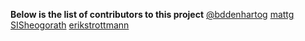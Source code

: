 **Below is the list of contributors to this project**
[@bddenhartog](https://github.com/bddenhartog)
[mattg](https://github.com/mattgd)
[SISheogorath](https://github.com/SISheogorath)
[erikstrottmann](https://github.com/erikstrottmann)
